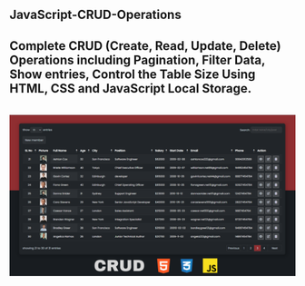 
## JavaScript-CRUD-Operations



## Complete CRUD (Create, Read, Update, Delete) Operations including Pagination, Filter Data, Show entries, Control the Table Size Using HTML, CSS and JavaScript Local Storage.

<br>


<img src="./img/CRUD with Pagination.png">
